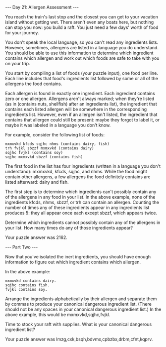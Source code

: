 --- Day 21: Allergen Assessment ---

You reach the train's last stop and the closest you can get to your vacation island without getting wet. There aren't even any 
boats here, but nothing can stop you now: you build a raft. You just need a few days' worth of food for your journey.

You don't speak the local language, so you can't read any ingredients lists. However, sometimes, allergens are listed in a language 
you do understand. You should be able to use this information to determine which ingredient contains which allergen and work out 
which foods are safe to take with you on your trip.

You start by compiling a list of foods (your puzzle input), one food per line. Each line includes that food's ingredients list 
followed by some or all of the allergens the food contains.

Each allergen is found in exactly one ingredient. Each ingredient contains zero or one allergen. Allergens aren't always marked; 
when they're listed (as in (contains nuts, shellfish) after an ingredients list), the ingredient that contains each listed allergen 
will be somewhere in the corresponding ingredients list. However, even if an allergen isn't listed, the ingredient that contains 
that allergen could still be present: maybe they forgot to label it, or maybe it was labeled in a language you don't know.

For example, consider the following list of foods:
```
mxmxvkd kfcds sqjhc nhms (contains dairy, fish)
trh fvjkl sbzzf mxmxvkd (contains dairy)
sqjhc fvjkl (contains soy)
sqjhc mxmxvkd sbzzf (contains fish)
```
The first food in the list has four ingredients (written in a language you don't understand): mxmxvkd, kfcds, sqjhc, and nhms. 
While the food might contain other allergens, a few allergens the food definitely contains are listed afterward: dairy and fish.

The first step is to determine which ingredients can't possibly contain any of the allergens in any food in your list. In the above 
example, none of the ingredients kfcds, nhms, sbzzf, or trh can contain an allergen. Counting the number of times any of these 
ingredients appear in any ingredients list produces 5: they all appear once each except sbzzf, which appears twice.

Determine which ingredients cannot possibly contain any of the allergens in your list. How many times do any of those ingredients 
appear?

Your puzzle answer was 2162.

--- Part Two ---

Now that you've isolated the inert ingredients, you should have enough information to figure out which ingredient contains which 
allergen.

In the above example:
```
mxmxvkd contains dairy.
sqjhc contains fish.
fvjkl contains soy.
```
Arrange the ingredients alphabetically by their allergen and separate them by commas to produce your canonical dangerous ingredient 
list. (There should not be any spaces in your canonical dangerous ingredient list.) In the above example, this would be 
mxmxvkd,sqjhc,fvjkl.

Time to stock your raft with supplies. What is your canonical dangerous ingredient list?

Your puzzle answer was lmzg,cxk,bsqh,bdvmx,cpbzbx,drbm,cfnt,kqprv.

